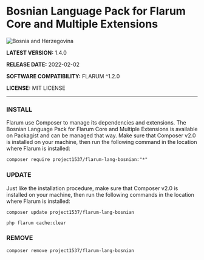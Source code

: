 
# Bosnian Language Pack for Flarum Core and Multiple Extensions

![Bosnia and Herzegovina](https://user-images.githubusercontent.com/79749042/120553747-27fb8480-c3f9-11eb-98b0-ddaa6b26cfac.png)

<b>LATEST VERSION:</b> 1.4.0

<b>RELEASE DATE:</b> 2022-02-02

<b>SOFTWARE COMPATIBILITY:</b> FLARUM ^1.2.0

<b>LICENSE:</b> MIT LICENSE


***

### INSTALL
Flarum use Composer to manage its dependencies and extensions. The Bosnian Language Pack for Flarum Core and Multiple Extensions is available on Packagist and can be managed that way. Make sure that Composer v2.0 is installed on your machine, then run the following command in the location where Flarum is installed:

<code>composer require project1537/flarum-lang-bosnian:"*"</code>


### UPDATE
Just like the installation procedure, make sure that Composer v2.0 is installed on your machine, then run the following commands in the location where Flarum is installed:

<code>composer update project1537/flarum-lang-bosnian</code>

<code>php flarum cache:clear</code>

### REMOVE
<code>composer remove project1537/flarum-lang-bosnian</code>

